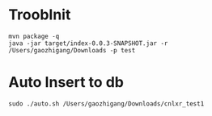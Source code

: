 # TroobInit
```
mvn package -q  
java -jar target/index-0.0.3-SNAPSHOT.jar -r /Users/gaozhigang/Downloads -p test
```


# Auto Insert to db
```
sudo ./auto.sh /Users/gaozhigang/Downloads/cnlxr_test1
```